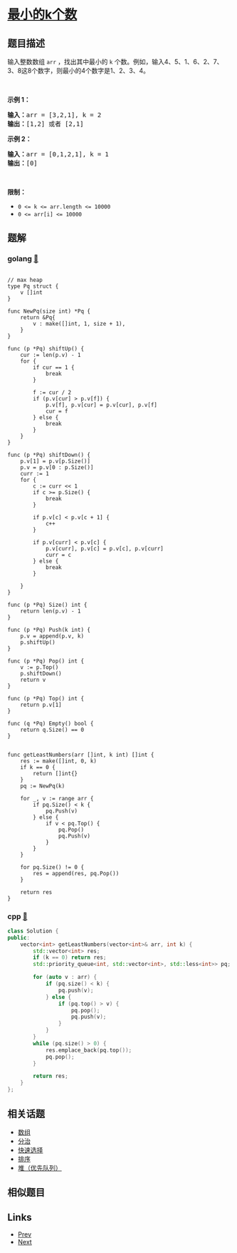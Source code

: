
# [最小的k个数](https://leetcode-cn.com/problems/zui-xiao-de-kge-shu-lcof)

## 题目描述

<p>输入整数数组 <code>arr</code> ，找出其中最小的 <code>k</code> 个数。例如，输入4、5、1、6、2、7、3、8这8个数字，则最小的4个数字是1、2、3、4。</p>

<p>&nbsp;</p>

<p><strong>示例 1：</strong></p>

<pre><strong>输入：</strong>arr = [3,2,1], k = 2
<strong>输出：</strong>[1,2] 或者 [2,1]
</pre>

<p><strong>示例 2：</strong></p>

<pre><strong>输入：</strong>arr = [0,1,2,1], k = 1
<strong>输出：</strong>[0]</pre>

<p>&nbsp;</p>

<p><strong>限制：</strong></p>

<ul>
	<li><code>0 &lt;= k &lt;= arr.length &lt;= 10000</code></li>
	<li><code>0 &lt;= arr[i]&nbsp;&lt;= 10000</code></li>
</ul>


## 题解

### golang [🔗](zui-xiao-de-kge-shu-lcof.go) 
```golang

// max heap
type Pq struct {
    v []int
}

func NewPq(size int) *Pq {
    return &Pq{
        v : make([]int, 1, size + 1),
    }
}

func (p *Pq) shiftUp() {
    cur := len(p.v) - 1
    for {
        if cur == 1 {
            break
        }

        f := cur / 2
        if (p.v[cur] > p.v[f]) {
            p.v[f], p.v[cur] = p.v[cur], p.v[f]
            cur = f
        } else {
            break
        }
    }
}

func (p *Pq) shiftDown() {
    p.v[1] = p.v[p.Size()]
    p.v = p.v[0 : p.Size()]
    curr := 1
    for {
        c := curr << 1
        if c >= p.Size() {
            break
        }

        if p.v[c] < p.v[c + 1] {
            c++
        }

        if p.v[curr] < p.v[c] {
            p.v[curr], p.v[c] = p.v[c], p.v[curr]
            curr = c
        } else {
            break
        }

    }
}

func (p *Pq) Size() int {
    return len(p.v) - 1
}

func (p *Pq) Push(k int) {
    p.v = append(p.v, k)
    p.shiftUp()
}

func (p *Pq) Pop() int {
    v := p.Top()
    p.shiftDown()
    return v
}

func (p *Pq) Top() int {
    return p.v[1]
}

func (q *Pq) Empty() bool {
    return q.Size() == 0
}


func getLeastNumbers(arr []int, k int) []int {
    res := make([]int, 0, k)
    if k == 0 {
        return []int{}
    }
    pq := NewPq(k)

    for _, v := range arr {
        if pq.Size() < k {
            pq.Push(v)
        } else {
            if v < pq.Top() {
                pq.Pop()
                pq.Push(v)
            }
        } 
    }

    for pq.Size() != 0 {
        res = append(res, pq.Pop())
    }

    return res
}
```
### cpp [🔗](zui-xiao-de-kge-shu-lcof.cpp) 
```cpp
class Solution {
public:
    vector<int> getLeastNumbers(vector<int>& arr, int k) {
        std::vector<int> res;
        if (k == 0) return res;
        std::priority_queue<int, std::vector<int>, std::less<int>> pq;

        for (auto v : arr) {
            if (pq.size() < k) {
                pq.push(v);
            } else {
                if (pq.top() > v) {
                    pq.pop();
                    pq.push(v);
                }
            }
        }
        while (pq.size() > 0) {
            res.emplace_back(pq.top());
            pq.pop();
        }

        return res;      
    }
};
```


## 相关话题

- [数组](https://leetcode-cn.com/tag/array) 
- [分治](https://leetcode-cn.com/tag/divide-and-conquer) 
- [快速选择](https://leetcode-cn.com/tag/quickselect) 
- [排序](https://leetcode-cn.com/tag/sorting) 
- [堆（优先队列）](https://leetcode-cn.com/tag/heap-priority-queue) 


## 相似题目



## Links

- [Prev](../shan-chu-lian-biao-de-jie-dian-lcof/README.md) 
- [Next](../lian-xu-zi-shu-zu-de-zui-da-he-lcof/README.md) 

